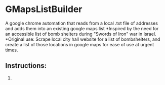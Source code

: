 # GMapsListBuilder
A google chrome automation that reads from a local .txt file of addresses and adds them into an existing google maps list
*Inspired by the need for an accessible list of bomb shelters during "Swords of Iron" war in Israel.
*Original use: Scrape local city hall website for a list of bombshelters, and create a list of those locations in google maps for ease of use at urgent times.
## Instructions:
  1.  
